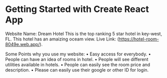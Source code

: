 # Getting Started with Create React App
Website Name: Dream Hotel
This is the top ranking 5 star hotel in key-west, FL. This hotel has an amaizing oceam view. 
Live Link: (https://hotel-room-8049e.web.app/).

Some Points why you use my website:
•	Easy access for everybody.
•	People can have an idea of rooms in hotel.
•	People will see different utilities available in hotels.
•	People can easily see the room price and description. 
•	Please can easily use their google or other ID for login.
